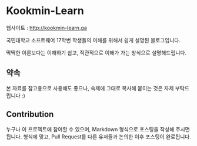 # Kookmin-Learn

웹사이트 : http://kookmin-learn.ga

국민대학교 소프트웨어 17학번 학생들의 이해를 위해서 쉽게 설명된 블로그입니다.

딱딱한 이론보다는 이해하기 쉽고, 직관적으로 이해가 가는 방식으로 설명해드립니다.

## 약속

본 자료를 참고용으로 사용해도 좋으나, 숙제에 그대로 복사해 붙이는 것은 자제 부탁드립니다 :)

## Contribution
누구나 이 프로젝트에 참여할 수 있으며, Markdown 형식으로 포스팅을 작성해 주시면 됩니다. 형식에 맞고, Pull Request를 다른 유저들과 논의한 이후 포스팅이 완료됩니다.

